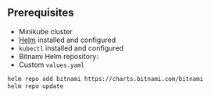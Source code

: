 ## Prerequisites

- Minikube cluster
- [Helm](https://helm.sh/) installed and configured
- `kubectl` installed and configured
- Bitnami Helm repository:
- Custom `values.yaml`

```bash
helm repo add bitnami https://charts.bitnami.com/bitnami
helm repo update
```